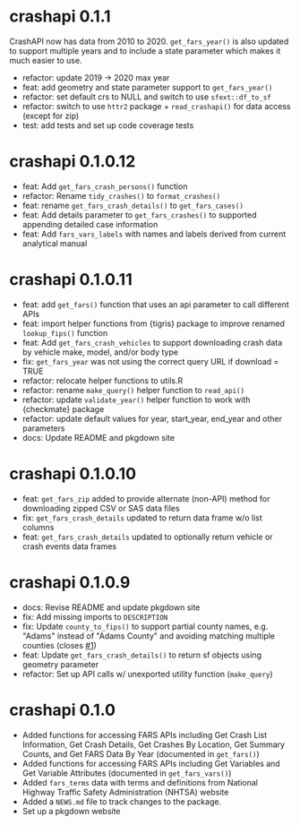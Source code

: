 <!-- NEWS.md is maintained by https://cynkra.github.io/fledge, do not edit -->

# crashapi 0.1.1

CrashAPI now has data from 2010 to 2020. `get_fars_year()` is also updated to support multiple years and to include a state parameter which makes it much easier to use.

- refactor: update 2019 -> 2020 max year
- feat: add geometry and state parameter support to `get_fars_year()`
- refactor: set default crs to NULL and switch to use `sfext::df_to_sf`
- refactor: switch to use `httr2` package + `read_crashapi()` for data access (except for zip)
- test: add tests and set up code coverage tests

# crashapi 0.1.0.12

- feat: Add `get_fars_crash_persons()` function
- refactor: Rename `tidy_crashes()` to `format_crashes()`
- feat: rename `get_fars_crash_details()` to `get_fars_cases()`
- feat: Add details parameter to `get_fars_crashes()` to supported appending detailed case information
- feat: Add `fars_vars_labels` with names and labels derived from current analytical manual

# crashapi 0.1.0.11

- feat: add `get_fars()` function that uses an api parameter to call different APIs
- feat: import helper functions from {tigris} package to improve renamed `lookup_fips()` function
- feat: Add `get_fars_crash_vehicles` to support downloading crash data by vehicle make, model, and/or body type
- fix: `get_fars_year` was not using the correct query URL if download = TRUE
- refactor: relocate helper functions to utils.R
- refactor: rename `make_query()` helper function to `read_api()`
- refactor: update `validate_year()` helper function to work with {checkmate} package
- refactor: update default values for year, start_year, end_year and other parameters
- docs: Update README and pkgdown site

# crashapi 0.1.0.10

- feat: `get_fars_zip` added to provide alternate (non-API) method for downloading zipped CSV or SAS data files
- fix: `get_fars_crash_details` updated to return data frame w/o list columns
- feat: `get_fars_crash_details` updated to optionally return vehicle or crash events data frames

# crashapi 0.1.0.9

- docs: Revise README and update pkgdown site
- fix: Add missing imports to `DESCRIPTION`
- fix: Update `county_to_fips()` to support partial county names, e.g. "Adams" instead of "Adams County" and avoiding matching multiple counties (closes [#1](https://github.com/elipousson/crashapi/issues/1))
- feat: Update `get_fars_crash_details()` to return sf objects using geometry parameter
- refactor: Set up API calls w/ unexported utility function (`make_query`)

# crashapi 0.1.0

* Added functions for accessing FARS APIs including Get Crash List Information,  Get Crash Details, Get Crashes By Location, Get Summary Counts, and Get FARS Data By Year (documented in `get_fars()`)
* Added functions for accessing FARS APIs including Get Variables and Get Variable Attributes (documented in `get_fars_vars()`)
* Added `fars_terms` data with terms and definitions from National Highway Traffic Safety Administration (NHTSA) website
* Added a `NEWS.md` file to track changes to the package.
* Set up a pkgdown website
